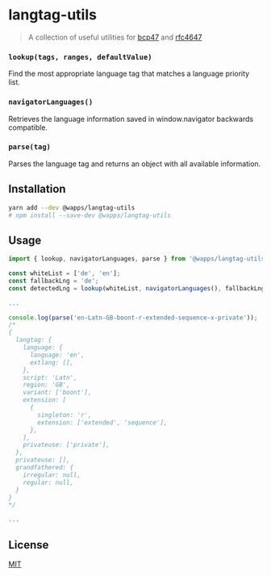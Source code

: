 # langtag-utils
> A collection of useful utilities for [bcp47](https://tools.ietf.org/html/bcp47) and [rfc4647](https://tools.ietf.org/html/rfc4647#section-3.4)

### `lookup(tags, ranges, defaultValue)`
Find the most appropriate language tag that matches a language priority list.

### `navigatorLanguages()`
Retrieves the language information saved in window.navigator backwards compatible.

### `parse(tag)`
Parses the language tag and returns an object with all available information.

## Installation
```sh
yarn add --dev @wapps/langtag-utils
# npm install --save-dev @wapps/langtag-utils
```

## Usage
```js
import { lookup, navigatorLanguages, parse } from '@wapps/langtag-utils';

const whiteList = ['de', 'en'];
const fallbackLng = 'de';
const detectedLng = lookup(whiteList, navigatorLanguages(), fallbackLng);

...

console.log(parse('en-Latn-GB-boont-r-extended-sequence-x-private'));
/*
{
  langtag: {
    language: {
      language: 'en',
      extlang: [],
    },
    script: 'Latn',
    region: 'GB',
    variant: ['boont'],
    extension: [
      {
        singleton: 'r',
        extension: ['extended', 'sequence'],
      },
    ],
    privateuse: ['private'],
  },
  privateuse: [],
  grandfathered: {
    irregular: null,
    regular: null,
  }
}
*/

...

```

## License
[MIT](LICENSE)
